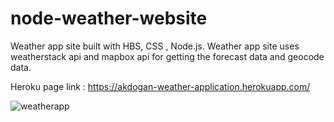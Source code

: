 # node-weather-website

Weather app site built with HBS, CSS , Node.js. Weather app site uses weatherstack api and mapbox api for getting the forecast data and geocode data.

Heroku page link : https://akdogan-weather-application.herokuapp.com/

![weatherapp](https://user-images.githubusercontent.com/54938929/92505364-a893a880-f20c-11ea-8233-31ee497579a9.png)
